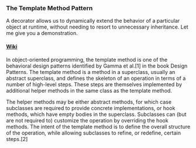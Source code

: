 ###  The Template Method Pattern 

A decorator allows us to dynamically extend the behavior of a particular object at runtime, without needing to resort to unnecessary inheritance. Let me give you a demonstration.

#### [Wiki](https://en.wikipedia.org/wiki/Decorator_pattern)

In object-oriented programming, the template method is one of the behavioral design patterns identified by Gamma et al.[1] in the book Design Patterns. The template method is a method in a superclass, usually an abstract superclass, and defines the skeleton of an operation in terms of a number of high-level steps. These steps are themselves implemented by additional helper methods in the same class as the template method.

The helper methods may be either abstract methods, for which case subclasses are required to provide concrete implementations, or hook methods, which have empty bodies in the superclass. Subclasses can (but are not required to) customize the operation by overriding the hook methods. The intent of the template method is to define the overall structure of the operation, while allowing subclasses to refine, or redefine, certain steps.[2] 